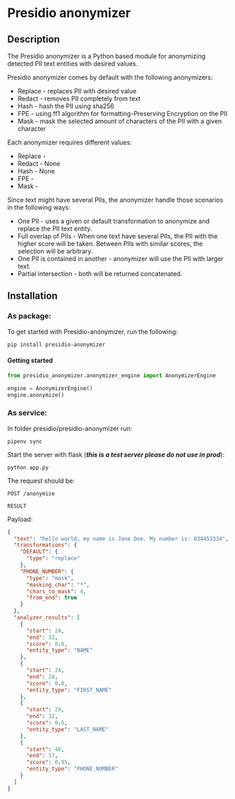 # Presidio anonymizer

## Description

The Presidio anonymizer is a Python based module for anonymizing detected PII text
entities with desired values.

Presidio anonymizer comes by default with the following anonymizers:

- Replace - replaces PII with desired value
- Redact - removes PII completely from text
- Hash - hash the PII using sha256
- FPE - using ff1 algorithm for formatting-Preserving Encryption on the PII
- Mask - mask the selected amount of characters of the PII with a given character

[comment]: <shiranr> (#TODO need to fill this once the the functionality is done 2656 - 2659)
Each anonymizer requires different values:

- Replace -
- Redact - None
- Hash - None
- FPE -
- Mask -

Since text might have several PIIs, the anonymizer handle those scenarios in the
following ways:

- One PII - uses a given or default transformation to anonymize and replace the PII text
  entity.
- Full overlap of PIIs - When one text have several PIIs, the PII with the higher score
  will be taken. Between PIIs with similar scores, the selection will be arbitrary.
- One PII is contained in another - anonymizer will use the PII with larger text.
- Partial intersection - both will be returned concatenated.

## Installation

### As package:

To get started with Presidio-anonymizer, run the following:

```sh
pip install presidio-anonymizer
```

#### Getting started

[comment]: <shiranr> (TODO need to add when task 2626 - documentation for anonymizer)

```python
from presidio_anonymizer.anonymizer_engine import AnonymizerEngine

engine = AnonymizerEngine()
engine.anonymize()
```

### As service:

In folder presidio/presidio-anonymizer run:

```
pipenv sync
```

Start the server with flask (***this is a test server please do not use in prod***):

```
python app.py
```

The request should be:

```
POST /anonymize
```

[comment]: <shiranr> (TODO add result example when anonymizer is ready 2626)

```
RESULT
```

Payload:

```json
{
  "text": "hello world, my name is Jane Doe. My number is: 034453334",
  "transformations": {
    "DEFAULT": {
      "type": "replace"
    },
    "PHONE_NUMBER": {
      "type": "mask",
      "masking_char": "*",
      "chars_to_mask": 4,
      "from_end": true
    }
  },
  "analyzer_results": [
    {
      "start": 24,
      "end": 32,
      "score": 0.8,
      "entity_type": "NAME"
    },
    {
      "start": 24,
      "end": 28,
      "score": 0.8,
      "entity_type": "FIRST_NAME"
    },
    {
      "start": 29,
      "end": 32,
      "score": 0.6,
      "entity_type": "LAST_NAME"
    },
    {
      "start": 48,
      "end": 57,
      "score": 0.95,
      "entity_type": "PHONE_NUMBER"
    }
  ]
}
```

